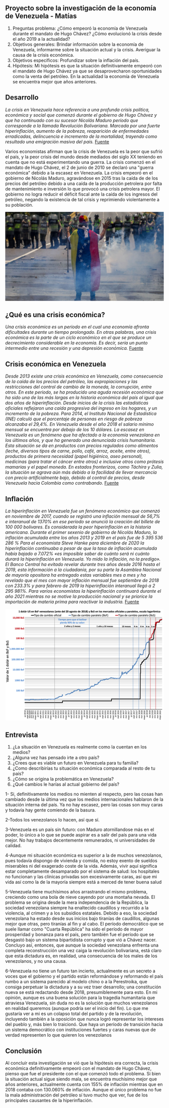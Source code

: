 ## Proyecto sobre la investigación de la economía de Venezuela - Matías

1.  Preguntas problema: ¿Cómo empeoró la economía de Venezuela durante el mandato de Hugo Chávez? ¿Cómo evolucionó la crisis desde el año 2019 a la actualidad?
2.  Objetivos generales: Brindar información sobre la economía de Venezuela, informarme sobre la situación actual y la crisis. Averiguar la causa de la crisis económica.
3.  Objetivos específicos: Profundizar sobre la inflación del país.
4.  Hipótesis: Mi hipótesis es que la situación definitivamente empeoró con el mandato de Hugo Chávez ya que se desaprovecharon oportunidades como la venta del petróleo. En la actualidad la economía de Venezuela se encuentra mejor que años anteriores.

## Desarrollo
_La crisis en Venezuela hace referencia a una profunda crisis política, económica y social que comenzó durante el gobierno de Hugo Chávez y que ha continuado con su sucesor Nicolás Maduro período que corresponde a la llamada Revolución Bolivariana. Marcada por una fuerte hiperinflación, aumento de la pobreza, reaparición de enfermedades erradicadas, delincuencia e incremento de la mortalidad, trayendo como resultado una emigración masiva del país._ [Fuente](https://es.wikipedia.org/wiki/Crisis_en_Venezuela)

Varios economistas afirman que la crisis de Venezuela es la peor que sufrió el país, y la peor crisis del mundo desde mediados del siglo XX teniendo en cuenta que no está experimentando una guerra.
La crisis comenzó en el mandato de Hugo Chávez, el 2 de junio de 2010 se declaró una "guerra económica" debido a la escasez en Venezuela. La crisis empeoró en el gobierno de Nicolás Maduro, agravándose en 2015 tras la caída de de los precios del petróleo debido a una caída de la producción petrolera por falta de mantenimiento e inversión lo que provocó una crisis petrolera mayor. El gobierno no logra reducir el déficit fiscal ante la caída de los ingresos del petróleo, negando la existencia de tal crisis y reprimiendo violentamente a su población. 

![](/represion.jpg)

## ¿Qué es una crisis económica?
_Una crisis económica es un periodo en el cual una economía afronta dificultades durante un tiempo prolongado. En otras palabras, una crisis económica es la parte de un ciclo económico en el que se produce un decrecimiento considerable en la economía. Es decir, sería un punto intermedio entre una recesión y una depresión económica._ [Fuente](https://economipedia.com/definiciones/crisis-economica.html)

## Crisis económica en Venezuela
_Desde 2013 existe una crisis económica en Venezuela, como consecuencia de la caída de los precios del petróleo, las expropiaciones y las restricciones del control de cambio de la moneda, la corrupción, entre otros. En este periodo, se ha producido una aguda recesión económica que ha sido una de las más largas en la historia económica del país al igual que dos años de hiperinflación. Desde inicios de la crisis las estadísticas oficiales reflejaron una caída progresiva del ingreso en los hogares, y un incremento de la pobreza. Para 2014, el Instituto Nacional de Estadística (INE) calculó que el porcentaje de personas en riesgo de pobreza alcanzaba el 29,4%. En Venezuela desde el año 2018 el salario mínimo mensual se encuentra por debajo de los 10 dólares._
_La escasez en Venezuela es un fenómeno que ha afectado a la economía venezolana en los últimos años, y que ha generado una denunciada crisis humanitaria. Esta situación se da en productos con precios regulados como alimentos (leche, diversos tipos de carne, pollo, café, arroz, aceite, entre otros), productos de primera necesidad (papel higiénico, aseo personal), medicinas (para tratar el cáncer entre otros) e inclusive otros como prótesis mamarias y el papel moneda. En estados fronterizos, como Táchira y Zulia, la situación se agrava aún más debido a la facilidad de llevar mercancía con precio artificialmente bajo, debido al control de precios, desde Venezuela hacia Colombia como contrabando._ [Fuente](https://es.wikipedia.org/wiki/Crisis_en_Venezuela)

## Inflación
_La hiperinflación en Venezuela fue un fenómeno económico que comenzó en noviembre de 2017, cuando se registró una inflación mensual de 56,7% e interanual de 1370% en ese período se anunció la creación del billete de 100 000 bolívares. Es considerada la peor hiperinflación en la historia americana. Durante el primer sexenio de gobierno de Nicolás Maduro, la inflación acumulada entre los años 2013 y 2019 en el país fue de 5 395 536 286 % Para el economista Steve Hanke para diciembre de 2020 la hiperinflación continuaba a pesar de que la tasa de inflación acumulada había bajado a 7.072% «es imposible saber de cuánto será ni cuánto durará la hiperinflación en Venezuela. Yo mido la inflación, no la predigo». El Banco Central ha evitado revelar durante tres años desde 2016 hasta el 2019, esta información a la ciudadanía, por su parte la Asamblea Nacional de mayoría opositora ha entregado estas variables mes a mes y ha revelado que el mes con mayor inflación mensual fue septiembre de 2018 con 233.3% y para febrero de 2019 la hiperinflación interanual llegó a 2 295 981%. Para varios economistas la hiperinflación continuará durante el año 2021 mientras no se motive la producción nacional y se priorice la importación de materia prima para reactivar la industria._ [Fuente](https://es.wikipedia.org/wiki/Hiperinflaci%C3%B3n_en_Venezuela)

![](/inflacion.png)

## Entrevista
1) ¿La situación en Venezuela es realmente como la cuentan en los medios?
2) ¿Alguna vez has pensado irte a otro país?
3) ¿Crees que es viable un futuro en Venezuela para tu familia?
4) ¿Como describirías tu situación económica comparada al resto de tu país?
5) ¿Cómo se origina la problemática en Venezuela?
6) ¿Qué cambios le harías al actual gobierno del país?

1- Si, definitivamente los medios no mienten al respecto, pero las cosas han cambiado desde la última vez que los medios internacionales hablaron de la situación interna del país. Ya no hay escasez, pero las cosas son muy caras y todavía hay gente comiendo de la basura.

2-Todos los venezolanos lo hacen, así que sí.

3-Venezuela es un país sin futuro: con Maduro atornillandose más en el poder, lo único a lo que se puede aspirar es a salir del país para una vida mejor. No hay trabajos decentemente remunerados, ni universidades de calidad.

4-Aunque mi situación económica es superior a la de muchos venezolanos, pues todavía dispongo de vivienda y comida, no estoy exento de sueldos miserables ni del exagerado coste de la vida.
Además, vivir aquí significa estar completamente desamparado por el sistema de salud: los hospitales no funcionan y las clínicas privadas son excesivamente caras, así que mi vida así como la de la mayoría siempre está a merced de tener buena salud

5-Venezuela tiene muchísimos años arrastrando el mismo problema, creciendo como una bola de nieve cayendo por una montaña nevada. El problema se origina desde la mera independencia de la República, la sociedad venezolana siempre ha enaltecido caudillos y recurrido a la violencia, al crimen y a los subsidios estatales. Debido a eso, la sociedad venezolana ha estado desde sus inicios bajo tiranías de caudillos, algunas mejor que otras, pero tiranías al fin y al cabo. El período democrático que se suele llamar como "Cuarta República" ha sido el período de mayor prosperidad y bonanza para el país, pero también fue el período que se desgastó bajo un sistema bipartidista corrupto y que vió a Chávez nacer. Concluyo así, entonces, que aunque la sociedad venezolana enfrenta una completa reconstrucción una vez caiga la revolución bolivariana, está claro que esta dictadura es, en realidad, una consecuencia de los males de los venezolanos, y no una causa.

6-Venezuela no tiene un futuro tan incierto, actualmente es un secreto a voces que el gobierno y el partido están reformándose y reformando el país rumbo a un sistema parecido al modelo chino o a la Perestroika, que consiga perpetuar la dictadura y a su vez traer desarrollo; una constitución nueva se está redactando desde 2018, presumiblemente para esto. En mi opinión, aunque es una buena solución para la tragedia humanitaria que atraviesa Venezuela, sin duda no es la solución que muchos venezolanos en realidad queremos (aunque podría ser el inicio del fin). Lo que me gustaría ver a mi es un colapso total del partido y de la revolución, incluyendo también a la oposición que nunca logró representar los intereses del pueblo y, más bien lo traicionó. Que haya un período de transición hacia un sistema democrático con instituciones fuertes y caras nuevas que de verdad representen lo que quieren los venezolanos


## Conclusión
Al concluír esta investigación se vió que la hipótesis era correcta, la crisis económica definitivamente empeoró con el mandato de Hugo Chávez, pienso que fue el presidente con el que comenzó todo el problema. Si bien la situación actual sigue siendo mala, se encuentra muchísimo mejor que años anteriores, actualmente cuenta con 155% de inflación mientras que en 2018 contaba con 130.060% de inflación.
Aunque el único problema no fue la mala administración del petróleo sí tuvo mucho que ver, fue de los principales causantes de la hiperinflación.
